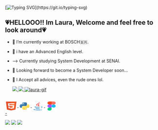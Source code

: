 [![Typing SVG](https://readme-typing-svg.herokuapp.com/?color=FFA1FF&size=30&center=true&vCenter=true&width=1000&lines=Hi+There!+Welcome+to+my+GitHub+profile;My+name+is+Laura!)](https://git.io/typing-svg)


## 💗HELLOOO!! Im Laura, Welcome and feel free to look around💗 ##

- 🔭 I’m currently working at BOSCH🇧🇷.
- 🧡 i have an Advanced English level.
- --> Currently studying System Development at SENAI.
- 💛 Looking forward to become a System Developer soon...
- 💚 I Accept all advices, even the rude ones lol.



  
  
  <a href="https://github.com/Lauramendzvie">
  <img height="160em" src="https://github-readme-stats.vercel.app/api?username=Lauramendzvie&show_icons=true&theme=dark&include_all_commits=true&count_private=true"/>
  <img height="100em" src="https://github-readme-stats.vercel.app/api/top-langs/?username=Lauramendzvie&layout=compact&langs_count=7&theme=dark"/> 
  <img align="50em" alt="laura-gif" src="https://media4.giphy.com/media/v1.Y2lkPTc5MGI3NjExZ3lqb3RnczFwd2U5bWhxcjBjYWZwcmx3d2gycWlyeDhzdjJ2ZzcydCZlcD12MV9pbnRlcm5hbF9naWZfYnlfaWQmY3Q9Zw/DhstvI3zZ598Nb1rFf/giphy.gif">
</div>
<div style="display: inline_block"><br>
  <img align="center" alt="Laura-HTML" height="30" width="40" src="https://raw.githubusercontent.com/devicons/devicon/master/icons/html5/html5-original.svg">
  <img align="center" alt="Laura-python" height="30" width="40" src="https://raw.githubusercontent.com/devicons/devicon/master/icons/python/python-original.svg">
  <img align="center" alt="Laura-java" height="30" width="40" src="https://raw.githubusercontent.com/devicons/devicon/master/icons/java/java-original.svg">
  <img align="center" alt="Laura-figma" height="30" width="40" src="https://raw.githubusercontent.com/devicons/devicon/master/icons/figma/figma-original.svg">
</div>
-



  
<a href="https://instagram.com/Lauramendzs" target="_blank"><img src="https://img.shields.io/badge/-Instagram-%23E4405F?style=for-the-badge&logo=instagram&logoColor=white" target="_blank"></a>
  <a href = "mailto:lauravieira060608@gmail.com"><img src="https://img.shields.io/badge/-Gmail-%23333?style=for-the-badge&logo=gmail&logoColor=white" target="_blank"></a>
  <a href="www.linkedin.com/in/laura-mendes-vieira-da-silva-539b51219" target="_blank"><img src="https://img.shields.io/badge/-LinkedIn-%230077B5?style=for-the-badge&logo=linkedin&logoColor=white" target="_blank"></a>
